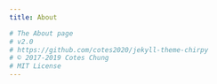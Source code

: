 ```yaml
---
title: About

# The About page
# v2.0
# https://github.com/cotes2020/jekyll-theme-chirpy
# © 2017-2019 Cotes Chung
# MIT License
---
```


 <!-- > **Note**: Add Markdown syntax content to file `tabs/about.md` and it will show up on this page.-->


